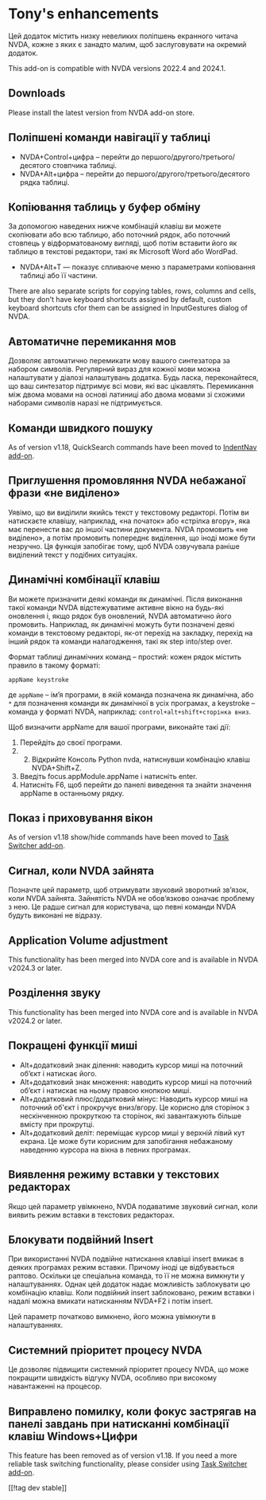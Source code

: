 # Tony's enhancements #

Цей додаток містить низку невеликих поліпшень екранного читача NVDA, кожне з
яких є занадто малим, щоб заслуговувати на окремий додаток.

This add-on is compatible with NVDA versions 2022.4 and 2024.1.

## Downloads

Please install the latest version from NVDA add-on store.

## Поліпшені команди навігації у таблиці
* NVDA+Control+цифра – перейти до першого/другого/третього/десятого
  стовпчика таблиці.
* NVDA+Alt+цифра – перейти до першого/другого/третього/десятого рядка
  таблиці.

## Копіювання таблиць у буфер обміну

За допомогою наведених нижче комбінацій клавіш ви можете скопіювати або всю
таблицю, або поточний рядок, або поточний стовпець у відформатованому
вигляді, щоб потім вставити його як таблицю в текстові редактори, такі як
Microsoft Word або WordPad.

* NVDA+Alt+T — показує спливаюче меню з параметрами копіювання таблиці або
  її частини.

There are also separate scripts for copying tables, rows, columns and cells,
but they don't have keyboard shortcuts assigned by default, custom keyboard
shortcuts cfor them can be assigned in InputGestures dialog of NVDA.

## Автоматичне перемикання мов
Дозволяє автоматично перемикати мову вашого синтезатора за набором
символів. Регулярний вираз для кожної мови можна налаштувати у діалозі
налаштувань додатка. Будь ласка, переконайтеся, що ваш синтезатор підтримує
всі мови, які вас цікавлять. Перемикання між двома мовами на основі латиниці
або двома мовами зі схожими наборами символів наразі не підтримується.

## Команди швидкого пошуку

As of version v1.18, QuickSearch commands have been moved to [IndentNav
add-on](https://github.com/mltony/nvda-indent-nav).

## Приглушення промовляння NVDA небажаної фрази «не виділено»

Уявімо, що ви виділили якийсь текст у текстовому редакторі. Потім ви
натискаєте клавішу, наприклад, «на початок» або «стрілка вгору», яка має
перенести вас до іншої частини документа. NVDA промовить «не виділено», а
потім промовить попереднє виділення, що іноді може бути незручно. Ця функція
запобігає тому, щоб NVDA озвучувала раніше виділений текст у подібних
ситуаціях.

## Динамічні комбінації клавіш

Ви можете призначити деякі команди як динамічні. Після виконання такої
команди NVDA відстежуватиме активне вікно на будь-які оновлення і, якщо
рядок був оновлений, NVDA автоматично його промовить. Наприклад, як
динамічні можуть бути позначені деякі команди в текстовому редакторі, як-от
перехід на закладку, перехід на інший рядок та команди налагодження, такі як
step into/step over.

Формат таблиці динамічних команд – простий: кожен рядок містить правило в
такому форматі:
```
appName keystroke
```
де `appName` – ім’я програми, в якій команда позначена як динамічна, або `*`
для позначення команди як динамічної в усіх програмах, а keystroke – команда
у форматі NVDA, наприклад: `control+alt+shift+сторінка вниз`.

Щоб визначити appName для вашої програми, виконайте такі дії:

1. Перейдіть до своєї програми.
2. 2. Відкрийте Консоль Python nvda, натиснувши комбінацію клавіш
   NVDA+Shift+Z.
3. Введіть focus.appModule.appName і натисніть enter.
4. Натисніть F6, щоб перейти до панелі виведення та знайти значення appName
   в останньому рядку.

## Показ і приховування вікон

As of version v1.18 show/hide commands have been moved to [Task Switcher
add-on](https://github.com/mltony/nvda-task-switcher).

## Сигнал, коли NVDA зайнята

Позначте цей параметр, щоб отримувати звуковий зворотний зв’язок, коли NVDA
зайнята. Зайнятість NVDA не обов’язково означає проблему з нею. Це радше
сигнал для користувача, що певні команди NVDA будуть виконані не відразу.

## Application Volume adjustment

This functionality has been merged into NVDA core and is available in NVDA
v2024.3 or later.

## Розділення звуку

This functionality has been merged into NVDA core and is available in NVDA
v2024.2 or later.

## Покращені функції миші

* Alt+додатковий знак ділення: наводить курсор миші на поточний об’єкт і
  натискає його.
* Alt+додатковий знак множення: наводить курсор миші на поточний об’єкт і
  натискає на ньому правою кнопкою миші.
* Alt+додатковий плюс/додатковий мінус: Наводить курсор миші на поточний
  об'єкт і прокручує вниз/вгору. Це корисно для сторінок з нескінченною
  прокруткою та сторінок, які завантажують більше вмісту при прокрутці.
* Alt+додатковий деліт: переміщає курсор миші у верхній лівий кут екрана. Це
  може бути корисним для запобігання небажаному наведенню курсора на вікна в
  певних програмах.


## Виявлення режиму вставки у текстових редакторах

Якщо цей параметр увімкнено, NVDA подаватиме звуковий сигнал, коли виявить
режим вставки в текстових редакторах.

## Блокувати подвійний Insert

При використанні NVDA подвійне натискання клавіші insert вмикає в деяких
програмах режим вставки. Причому іноді це відбувається раптово. Оскільки це
спеціальна команда, то її не можна вимкнути у налаштуваннях. Однак цей
додаток надає можливість заблокувати цю комбінацію клавіш. Коли подвійний
insert заблоковано, режим вставки і надалі можна вмикати натисканням NVDA+F2
і потім insert.

Цей параметр початково вимкнено, його можна увімкнути в налаштуваннях.

## Системний пріоритет процесу NVDA

Це дозволяє підвищити системний пріоритет процесу NVDA, що може покращити
швидкість відгуку NVDA, особливо при високому навантаженні на процесор.

## Виправлено помилку, коли фокус застрягав на панелі завдань при натисканні комбінації клавіш Windows+Цифри

This feature has been removed as of version v1.18. If you need a more
reliable task switching functionality, please consider using [Task Switcher
add-on](https://github.com/mltony/nvda-task-switcher).

[[!tag dev stable]]

[1]: https://www.nvaccess.org/addonStore/legacy?file=tonysEnhancements
